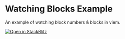 # Watching Blocks Example

An example of watching block numbers & blocks in viem.

[![Open in StackBlitz](https://developer.stackblitz.com/img/open_in_stackblitz.svg)](https://stackblitz.com/github/wagmi-dev/viem/tree/main/examples/blocks_watching-blocks)
